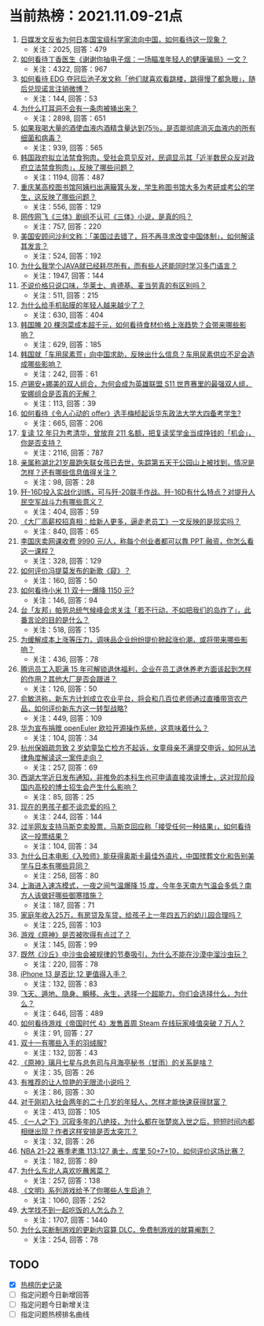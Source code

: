 # 当前热榜：2021.11.09-21点
1. [日媒发文反省为何日本国宝级科学家流向中国，如何看待这一现象？](https://www.zhihu.com/question/497493757)
    * 关注：2025, 回答：479
2. [如何看待丁香医生《谢谢你抽电子烟：一场瞄准年轻人的健康骗局》一文？](https://www.zhihu.com/question/496535833)
    * 关注：4322, 回答：967
3. [如何看待 EDG 夺冠后池子发文称「他们就喜欢看跳楼，跳得慢了都急眼」，随后兑现诺言注销微博？](https://www.zhihu.com/question/497667919)
    * 关注：144, 回答：53
4. [为什么打耳洞不会有一条肉被捅出来？](https://www.zhihu.com/question/304771389)
    * 关注：2898, 回答：651
5. [如果我喝大量的酒使血液内酒精含量达到75％，是否能彻底消灭血液内的所有细菌和病毒？](https://www.zhihu.com/question/495999047)
    * 关注：939, 回答：565
6. [韩国政府拟立法禁食狗肉，受社会意见反对，民调显示其「近半数民众反对政府立法禁食狗肉」，反映了哪些问题？](https://www.zhihu.com/question/496569258)
    * 关注：1194, 回答：487
7. [重庆某高校图书馆阿姨扫出满簸箕头发，学生称图书馆大多为考研或考公的学生，这反映了哪些问题？](https://www.zhihu.com/question/497613249)
    * 关注：556, 回答：129
8. [网传网飞《三体》剧组不认可《三体》小说，是真的吗？](https://www.zhihu.com/question/496724401)
    * 关注：757, 回答：220
9. [美国安顾问沙利文称：「美国过去错了，将不再寻求改变中国体制」，如何解读其发言？](https://www.zhihu.com/question/497686489)
    * 关注：524, 回答：192
10. [为什么我学个JAVA就已经耗尽所有，而有些人还能同时学习多门语言？](https://www.zhihu.com/question/485917018)
    * 关注：1947, 回答：144
11. [不说价格只说口味，华莱士、肯德基、麦当劳真的有区别吗？](https://www.zhihu.com/question/358679845)
    * 关注：511, 回答：215
12. [为什么给手机贴膜的年轻人越来越少了？](https://www.zhihu.com/question/496805649)
    * 关注：630, 回答：404
13. [韩国腌 20 棵泡菜成本超千元，如何看待食材价格上涨趋势？会带来哪些影响？](https://www.zhihu.com/question/497409239)
    * 关注：629, 回答：185
14. [韩国就「车用尿素荒」向中国求助，反映出什么信息？车用尿素供应不足会造成哪些影响？](https://www.zhihu.com/question/497528748)
    * 关注：242, 回答：61
15. [卢锡安+娜美的双人组合，为何会成为英雄联盟 S11 世界赛里的最强双人组，安娜组合是否真的无解？](https://www.zhihu.com/question/493774954)
    * 关注：113, 回答：39
16. [如何看待《令人心动的 offer》选手梅桢起诉华东政法大学大四备考学生?](https://www.zhihu.com/question/497538938)
    * 关注：665, 回答：206
17. [复读 12 年只为考清华，曾放弃 211 名额，把复读奖学金当成挣钱的「机会」，你是否支持？](https://www.zhihu.com/question/496972255)
    * 关注：2116, 回答：787
18. [亲属称湖北21岁晨跑失联女孩已去世，失踪第五天于公园山上被找到，情况是怎样？还有哪些信息值得关注？](https://www.zhihu.com/question/496790420)
    * 关注：98, 回答：28
19. [歼-16D投入实战化训练，可与歼-20联手作战。歼-16D有什么特点？对提升人民空军战斗力有哪些意义？](https://www.zhihu.com/question/497477819)
    * 关注：404, 回答：59
20. [《大厂高薪校招真相：给新人更多，逼走老员工》一文反映的是现实吗？](https://www.zhihu.com/question/497407319)
    * 关注：840, 回答：65
21. [李国庆卖网课收费 9990 元/人，称每个创业者都可以靠 PPT 融资，你怎么看这一课程？](https://www.zhihu.com/question/496818545)
    * 关注：328, 回答：129
22. [如何评价冯提莫发布的新歌《窥》？](https://www.zhihu.com/question/497547895)
    * 关注：160, 回答：50
23. [如何看待小米 11 双十一爆降 1150 元?](https://www.zhihu.com/question/496812446)
    * 关注：146, 回答：94
24. [台「友邦」帕劳总统气候峰会求关注「若不行动，不如把我们的岛炸了」，此番言论的目的是什么？](https://www.zhihu.com/question/496723574)
    * 关注：518, 回答：135
25. [为缓解成本上涨等压力，调味品企业纷纷提价掀起涨价潮，或将带来哪些影响？](https://www.zhihu.com/question/497390085)
    * 关注：436, 回答：78
26. [腾讯员工入职满 15 年可解锁退休福利，企业在员工退休养老方面该起到怎样的作用？其他大厂是否会跟进？](https://www.zhihu.com/question/497678178)
    * 关注：126, 回答：50
27. [俞敏洪称，新东方计划成立农业平台，将会和几百位老师通过直播带货农产品，如何评价新东方这一转型战略?](https://www.zhihu.com/question/497416584)
    * 关注：449, 回答：109
28. [华为宣布捐赠 openEuler 欧拉开源操作系统，这意味着什么？](https://www.zhihu.com/question/497627584)
    * 关注：104, 回答：34
29. [杭州保姆疏忽致 2 岁幼童坠亡检方不起诉，女童母亲不满提交申诉，如何从法律角度解读这一案件走向？](https://www.zhihu.com/question/497377553)
    * 关注：257, 回答：69
30. [西湖大学近日发布通知，非推免的本科生也可申请直接攻读博士，这对现阶段国内高校的博士招生会产生什么影响？](https://www.zhihu.com/question/497500102)
    * 关注：85, 回答：25
31. [现在的男孩子都不谈恋爱的吗？](https://www.zhihu.com/question/488802047)
    * 关注：244, 回答：144
32. [过半网友支持马斯克卖股票，马斯克回应称「接受任何一种结果」，如何看待这一投票结果？](https://www.zhihu.com/question/497367373)
    * 关注：104, 回答：34
33. [为什么日本电影《入殓师》能获得奥斯卡最佳外语片，中国殡葬文化和告别美学与日本有哪些异同？](https://www.zhihu.com/question/497330971)
    * 关注：258, 回答：80
34. [上海进入速冻模式，一夜之间气温爆降 15 度，今年冬天南方气温会多低？南方人该做好哪些御寒措施？](https://www.zhihu.com/question/497611550)
    * 关注：187, 回答：71
35. [家庭年收入25万，有房贷及车贷，给孩子上一年四五万的幼儿园合理吗？](https://www.zhihu.com/question/496709518)
    * 关注：225, 回答：103
36. [游戏《原神》是否被吹得有点过了？](https://www.zhihu.com/question/493971067)
    * 关注：145, 回答：99
37. [既然《沙丘》中沙虫会被规律的节奏吸引，为什么不能在沙漠中溜沙虫玩？](https://www.zhihu.com/question/494188794)
    * 关注：220, 回答：78
38. [iPhone 13 是否比 12 更值得入手？](https://www.zhihu.com/question/491827662)
    * 关注：132, 回答：83
39. [飞天、遁地、隐身、瞬移、永生，选择一个超能力，你们会选择什么，为什么？](https://www.zhihu.com/question/400414037)
    * 关注：646, 回答：489
40. [如何看待游戏《帝国时代 4》发售首周 Steam 在线玩家峰值突破 7 万人？](https://www.zhihu.com/question/495878774)
    * 关注：91, 回答：27
41. [双十一有哪些入手的羽绒服?](https://www.zhihu.com/question/351942230)
    * 关注：132, 回答：43
42. [《原神》璃月七星与总务司与月海亭秘书（甘雨）的关系是啥？](https://www.zhihu.com/question/495393922)
    * 关注：35, 回答：26
43. [有推荐的让人惊艳的无限流小说吗？](https://www.zhihu.com/question/402009008)
    * 关注：86, 回答：30
44. [对于刚初入社会两年的二十几岁的年轻人，怎样才能快速获得财富？](https://www.zhihu.com/question/492611917)
    * 关注：413, 回答：105
45. [《一人之下》沉寂多年的八绝技，为什么都在张楚岚入世之后，短短时间内都相继出现？作者这样安排是否太突兀？](https://www.zhihu.com/question/495227116)
    * 关注：32, 回答：26
46. [NBA 21-22 赛季老鹰 113:127 勇士，库里 50+7+10，如何评价这场比赛？](https://www.zhihu.com/question/497625504)
    * 关注：182, 回答：89
47. [为什么东北人喜欢吃蘸酱菜？](https://www.zhihu.com/question/496594776)
    * 关注：257, 回答：138
48. [《文明》系列游戏给予了你哪些人生启迪？](https://www.zhihu.com/question/363651311)
    * 关注：1060, 回答：252
49. [大学找不到一起吃饭的人怎么办？](https://www.zhihu.com/question/489157034)
    * 关注：1707, 回答：1440
50. [为什么买断制游戏的更新内容算 DLC，免费制游戏的就算阉割？](https://www.zhihu.com/question/497009037)
    * 关注：254, 回答：78
## TODO
* [x] [热榜历史记录](hot_history/AllHot.md)
* [ ] 指定问题今日新增回答
* [ ] 指定问题今日新增关注
* [ ] 指定问题热榜排名曲线
